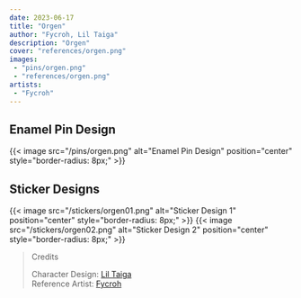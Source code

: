 ```yaml
---
date: 2023-06-17
title: "Orgen"
author: "Fycroh, Lil Taiga"
description: "Orgen"
cover: "references/orgen.png"
images:
 - "pins/orgen.png"
 - "references/orgen.png"
artists:
 - "Fycroh"
---
```

## Enamel Pin Design
{{< image src="/pins/orgen.png" alt="Enamel Pin Design" position="center" style="border-radius: 8px;" >}}
## Sticker Designs
{{< image src="/stickers/orgen01.png" alt="Sticker Design 1" position="center" style="border-radius: 8px;" >}}
{{< image src="/stickers/orgen02.png" alt="Sticker Design 2" position="center" style="border-radius: 8px;" >}}
>Credits
>
>Character Design: [Lil Taiga](https://twitter.com/liltaiga4)  
>Reference Artist: [Fycroh](https://twitter.com/fycroh)  
